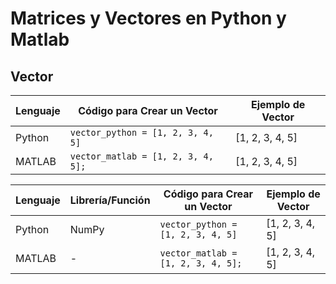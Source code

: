 # Matrices y Vectores en Python y Matlab
## Vector
| Lenguaje | Código para Crear un Vector    | Ejemplo de Vector |
|-----------|-------------------------------|-------------------|
| Python    | `vector_python = [1, 2, 3, 4, 5]` | [1, 2, 3, 4, 5]   |
| MATLAB    | `vector_matlab = [1, 2, 3, 4, 5];` | [1, 2, 3, 4, 5]   |

| Lenguaje  | Librería/Función | Código para Crear un Vector    | Ejemplo de Vector |
|------------|-------------------|------------------------------|-------------------|
| Python     | NumPy             | `vector_python = [1, 2, 3, 4, 5]` | [1, 2, 3, 4, 5]   |
| MATLAB     | -                 | `vector_matlab = [1, 2, 3, 4, 5];` | [1, 2, 3, 4, 5]   |
